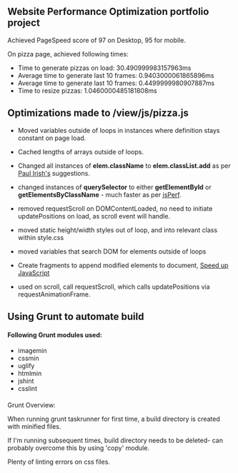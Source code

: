 ## Website Performance Optimization portfolio project

Achieved PageSpeed score of 97 on Desktop, 95 for mobile.

On pizza page, achieved following times:

* Time to generate pizzas on load: 30.490999983157963ms
* Average time to generate last 10 frames: 0.9403000061865896ms
* Average time to generate last 10 frames: 0.4499999980907887ms
* Time to resize pizzas: 1.0460000485181808ms



## Optimizations made to /view/js/pizza.js
* Moved variables outside of loops in instances where definition stays constant on page load. 

* Cached lengths of arrays outside of loops.

* Changed all instances of **elem.className** to  **elem.classList.add** as per 
[Paul Irish's](https://plus.google.com/+PaulIrish/posts/APArpwWqew3) suggestions.

* changed instances of **querySelector** to either **getElementById** or **getElementsByClassName** - much faster as per [jsPerf](http://jsperf.com/queryselectorall-vs-getelementsbytagname/20). 

* removed requestScroll on DOMContentLoaded, no need to initiate updatePositions on load, as scroll event will handle.

* moved static height/width styles out of loop, and into relevant class within style.css

* moved variables that search DOM for elements outside of loops

* Create fragments to append modified elements to document, [Speed up JavaScript](http://www.nczonline.net/blog/2009/02/03/speed-up-your-javascript-part-4/)

* used on scroll, call requestScroll, which calls updatePositions via requestAnimationFrame. 

## Using Grunt to automate build 
#### Following Grunt modules used:
* imagemin
* cssmin
* uglify
* htmlmin
* jshint
* csslint

####
Grunt Overview:

When running grunt taskrunner for first time, a build directory is created with minified files. 

If I'm running subsequent times, build directory needs to be deleted- can probably overcome this by using 'copy' module.

Plenty of linting errors on css files. 